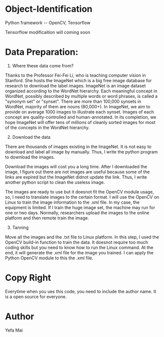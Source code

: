 # Object-Identification
Python framework -- OpenCV, Tensorflow

Tensorflow modificaition will coming soon

# Data Preparation:

1. Where these data come from?

Thanks to the Professor Fei-Fei Li, who is teaching computer vision in Stanford. She hosts the ImageNet which is a big free image database for research to download the label images. ImageNet is an image dataset organized according to the WordNet hierarchy. Each meaningful concept in WordNet, possibly described by multiple words or word phrases, is called a "synonym set" or "synset". There are more than 100,000 synsets in WordNet, majority of them are nouns (80,000+). In ImageNet, we aim to provide on average 1000 images to illustrate each synset. Images of each concept are quality-controlled and human-annotated. In its completion, we hope ImageNet will offer tens of millions of cleanly sorted images for most of the concepts in the WordNet hierarchy.

2. Download the data

There are thousands of images existing in the ImageNet. It is not easy to download and label all image by manually. Thus, I write the python program to download the images. 

Download the images will cost you a long time. After I downloaded the image, I figure out there are not images are useful because some of the links are expired but the ImageNet didnot update the link. Thus, I write another python script to clean the useless image.

The images are ready to use but it doesnot fit the OpenCV module usage, so, I need to translate images to the certain format. I will use the OpenCV on Linux to train the image information to the .xml file. In my case, the equipment is limited. If I train the huge image set, the machine may run for one or two days. Normally, researchers upload the images to the online platform and then remote train the image.

3. Tanning

Move all the images and the .txt file to Linux platform. In this step, I used the OpenCV build-in function to train the data. It doesnot require too much coding skills but you need to know how to run the Linux command. At the end, it will generate the .xml file for the image you trained. I can apply the Python OpenCV module to this the .xml file. 


# Copy Right
Everytime when you ues this code, you need to include the author name. It is a open source for everyone. 

# Author
Yefa Mai

